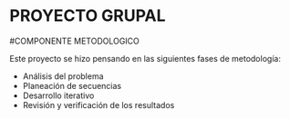 # PROYECTO GRUPAL
#COMPONENTE METODOLOGICO

Este proyecto se hizo pensando en las siguientes fases de metodología:
- Análisis del problema
- Planeación de secuencias 
- Desarrollo iterativo
- Revisión y verificación de los resultados